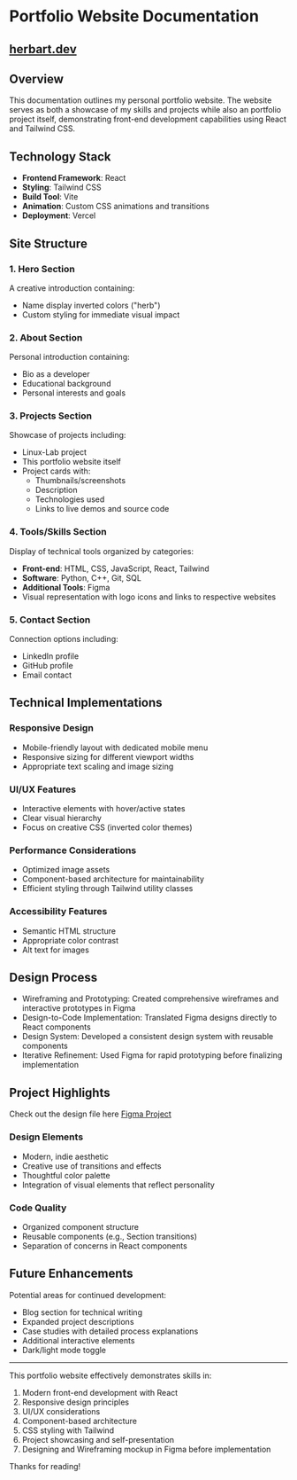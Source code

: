 # Portfolio Website Documentation
## [herbart.dev](https://herbart.dev/)

## Overview
This documentation outlines my personal portfolio website. The website serves as both a showcase of my skills and projects while also an portfolio project itself, demonstrating front-end development capabilities using React and Tailwind CSS. 

## Technology Stack
- **Frontend Framework**: React
- **Styling**: Tailwind CSS
- **Build Tool**: Vite
- **Animation**: Custom CSS animations and transitions
- **Deployment**: Vercel 

## Site Structure

### 1. Hero Section
A creative introduction containing:
- Name display inverted colors ("herb")
- Custom styling for immediate visual impact

### 2. About Section
Personal introduction containing:
- Bio as a developer
- Educational background 
- Personal interests and goals

### 3. Projects Section
Showcase of projects including:
- Linux-Lab project
- This portfolio website itself 
- Project cards with:
  - Thumbnails/screenshots
  - Description
  - Technologies used
  - Links to live demos and source code

### 4. Tools/Skills Section
Display of technical tools organized by categories:
- **Front-end**: HTML, CSS, JavaScript, React, Tailwind
- **Software**: Python, C++, Git, SQL
- **Additional Tools**: Figma
- Visual representation with logo icons and links to respective websites 

### 5. Contact Section
Connection options including:
- LinkedIn profile
- GitHub profile
- Email contact

## Technical Implementations

### Responsive Design
- Mobile-friendly layout with dedicated mobile menu
- Responsive sizing for different viewport widths
- Appropriate text scaling and image sizing

### UI/UX Features
- Interactive elements with hover/active states
- Clear visual hierarchy
- Focus on creative CSS (inverted color themes)

### Performance Considerations
- Optimized image assets
- Component-based architecture for maintainability
- Efficient styling through Tailwind utility classes

### Accessibility Features
- Semantic HTML structure
- Appropriate color contrast
- Alt text for images

## Design Process

 - Wireframing and Prototyping: Created comprehensive wireframes and interactive prototypes in Figma
 - Design-to-Code Implementation: Translated Figma designs directly to React components
 - Design System: Developed a consistent design system with reusable components
 - Iterative Refinement: Used Figma for rapid prototyping before finalizing implementation

## Project Highlights

 Check out the design file here [Figma Project](https://www.figma.com/design/5mZfd023zeLDjLZVRlBA5L/personal-page?node-id=0-1&t=84UoAChhMNCj6dQk-1)

### Design Elements
- Modern, indie aesthetic
- Creative use of transitions and effects 
- Thoughtful color palette
- Integration of visual elements that reflect personality

### Code Quality
- Organized component structure
- Reusable components (e.g., Section transitions)
- Separation of concerns in React components

## Future Enhancements
Potential areas for continued development:
- Blog section for technical writing
- Expanded project descriptions
- Case studies with detailed process explanations
- Additional interactive elements
- Dark/light mode toggle

---

This portfolio website effectively demonstrates skills in:
1. Modern front-end development with React
2. Responsive design principles
3. UI/UX considerations
4. Component-based architecture
5. CSS styling with Tailwind
6. Project showcasing and self-presentation
7. Designing and Wireframing mockup in Figma before implementation 

Thanks for reading!
